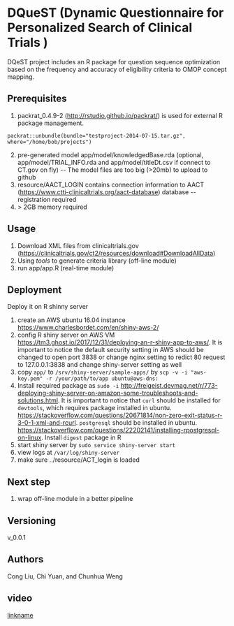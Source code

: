 # DQueST (Dynamic Questionnaire for Personalized Search of Clinical Trials )
DQeST project includes an R package for question sequence optimization based on the frequency and accuracy of eligibility criteria to OMOP concept mapping.

## Prerequisites
1. packrat_0.4.9-2 (http://rstudio.github.io/packrat/) is used for external R package management. 
```
packrat::unbundle(bundle="testproject-2014-07-15.tar.gz", where="/home/bob/projects")
```
2. pre-generated model app/model/knowledgedBase.rda (optional, app/model/TRIAL_INFO.rda and app/model/titleDt.csv if connect to CT.gov on fly)
-- The model files are too big (>20mb) to upload to github
3. resource/AACT_LOGIN contains connection information to AACT (https://www.ctti-clinicaltrials.org/aact-database) database
-- registration required
4. \> 2GB memory required

## Usage 
1. Download XML files from clinicaltrials.gov (https://clinicaltrials.gov/ct2/resources/download#DownloadAllData)
2. Using *tools* to generate criteria library (off-line module)
3. run app/app.R (real-time module)

## Deployment
Deploy it on R shinny server
1. create an AWS ubuntu 16.04 instance https://www.charlesbordet.com/en/shiny-aws-2/
2. config R shiny server on AWS VM https://tm3.ghost.io/2017/12/31/deploying-an-r-shiny-app-to-aws/. It is important to notice the default security setting in AWS should be changed to open port 3838 or change nginx setting to redict 80 request to 127.0.0.1:3838 and change shiny-server setting as well
3. copy `app/` to `/srv/shiny-server/sample-apps/` by `scp -v -i "aws-key.pem" -r /your/path/to/app ubuntu@aws-dns:`
4. Install required package as `sudo -i` http://freigeist.devmag.net/r/773-deploying-shiny-server-on-amazon-some-troubleshoots-and-solutions.html. It is important to notice that `curl` should be installed for `devtools`, which requires package installed in ubuntu. https://stackoverflow.com/questions/20671814/non-zero-exit-status-r-3-0-1-xml-and-rcurl. 
`postgresql` should be installed in ubuntu. https://stackoverflow.com/questions/22202141/installing-rpostgresql-on-linux. Install `digest` package in R 
5. start shiny server by `sudo service shiny-server start`
6. view logs at `/var/log/shiny-server`
7. make sure ../resource/ACT_login is loaded

## Next step
1. wrap off-line module in a better pipeline

## Versioning
v_0.0.1

## Authors
Cong Liu, Chi Yuan, and Chunhua Weng

## video
[linkname](https://www.youtube.com/watch?v=qYt1hhcR-Bw&)
